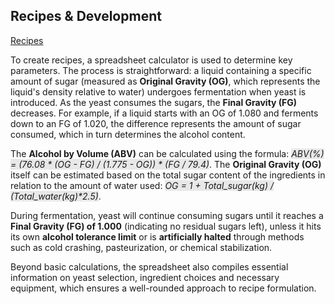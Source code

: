 ## Recipes & Development
[Recipes](https://docs.google.com/spreadsheets/d/1g0QLpLwEBhVCjyEvlgSv63yysXk9_XxcegWlaK4cg6A/edit?usp=sharing)

To create recipes, a spreadsheet calculator is used to determine key parameters. The process is straightforward: a liquid containing a specific amount of sugar (measured as **Original Gravity (OG)**, which represents the liquid's density relative to water) undergoes fermentation when yeast is introduced. As the yeast consumes the sugars, the **Final Gravity (FG)** decreases. For example, if a liquid starts with an OG of 1.080 and ferments down to an FG of 1.020, the difference represents the amount of sugar consumed, which in turn determines the alcohol content.


The **Alcohol by Volume (ABV)** can be calculated using the formula: <span style="background-color: #E8E8E8">_ABV(%) = (76.08 * (OG - FG) / (1.775 - OG)) * (FG / 79.4)_</span>. The **Original Gravity (OG)** itself can be estimated based on the total sugar content of the ingredients in relation to the amount of water used: <span style="background-color: #E8E8E8">_OG = 1 + Total_sugar(kg) / (Total_water(kg)*2.5)_</span>.

During fermentation, yeast will continue consuming sugars until it reaches a **Final Gravity (FG) of 1.000** (indicating no residual sugars left), unless it hits its own **alcohol tolerance limit** or is **artificially halted** through methods such as cold crashing, pasteurization, or chemical stabilization.

Beyond basic calculations, the spreadsheet also compiles essential information on yeast selection, ingredient choices and necessary equipment, which ensures a well-rounded approach to recipe formulation.
